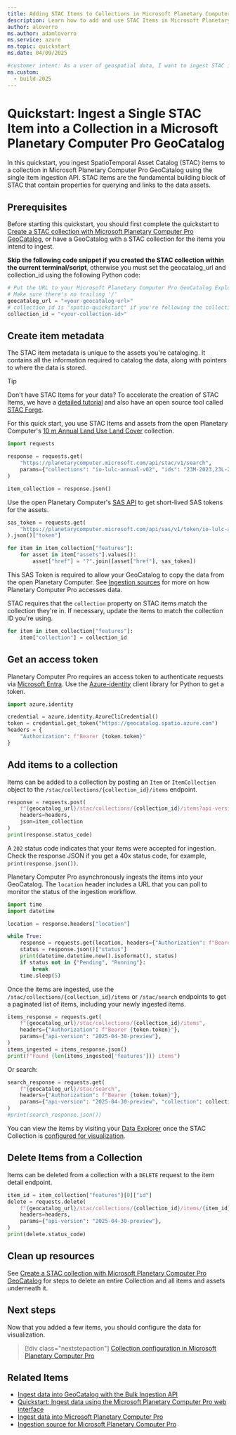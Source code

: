 ```yaml
---
title: Adding STAC Items to Collections in Microsoft Planetary Computer Pro
description: Learn how to add and use STAC Items in Microsoft Planetary Computer Pro GeoCatalog and Python.
author: aloverro
ms.author: adamloverro
ms.service: azure
ms.topic: quickstart
ms.date: 04/09/2025

#customer intent: As a user of geospatial data, I want to ingest STAC items so that I can efficiently query and access my geospatial data.
ms.custom:
  - build-2025
---
```

  
# Quickstart: Ingest a Single STAC Item into a Collection in a Microsoft Planetary Computer Pro GeoCatalog

In this quickstart, you ingest SpatioTemporal Asset Catalog (STAC) items to a collection in Microsoft Planetary Computer Pro GeoCatalog using the single item ingestion API. STAC items are the fundamental building block of STAC that contain properties for querying and links to the data assets.

## Prerequisites

Before starting this quickstart, you should first complete the quickstart to [Create a STAC collection with Microsoft Planetary Computer Pro GeoCatalog](./create-stac-collection.md), or have a GeoCatalog with a STAC collection for the items you intend to ingest.

**Skip the following code snippet if you created the STAC collection within the current terminal/script**, otherwise you must set the geocatalog_url and collection_id using the following Python code:

```python
# Put the URL to your Microsoft Planetary Computer Pro GeoCatalog Explorer (not including '/api') here.
# Make sure there's no trailing '/'
geocatalog_url = "<your-geocatalog-url>"
# collection_id is "spatio-quickstart" if you're following the collection quickstart
collection_id = "<your-collection-id>"
```

## Create item metadata

The STAC item metadata is unique to the assets you're cataloging. It contains all the information required to catalog the data, along with pointers to where the data is stored.

>[!TIP]
> Don't have STAC Items for your data? To accelerate the creation of STAC Items, we have a [detailed tutorial](./create-stac-item.md) and also have an open source tool called [STAC Forge](https://github.com/Azure/microsoft-planetary-computer-pro/tree/main/tools/stacforge-functions).

For this quick start, you use STAC Items and assets from the open Planetary Computer's [10 m Annual Land Use Land Cover](https://planetarycomputer.microsoft.com/dataset/io-lulc-annual-v02) collection. 

```python
import requests

response = requests.get(
    "https://planetarycomputer.microsoft.com/api/stac/v1/search",
    params={"collections": "io-lulc-annual-v02", "ids": "23M-2023,23L-2023,24M-2023,24L-2023"},
)

item_collection = response.json()
```

Use the open Planetary Computer's [SAS API](https://planetarycomputer.microsoft.com/docs/concepts/sas/) to get short-lived SAS tokens for the assets.

```python
sas_token = requests.get(
    "https://planetarycomputer.microsoft.com/api/sas/v1/token/io-lulc-annual-v02"
).json()["token"]

for item in item_collection["features"]:
    for asset in item["assets"].values():
        asset["href"] = "?".join([asset["href"], sas_token])
```

This SAS Token is required to allow your GeoCatalog to copy the data from the open Planetary Computer. See [Ingestion sources](./ingestion-source.md) for more on how Planetary Computer Pro accesses data.

STAC requires that the `collection` property on STAC items match the collection they're in. If necessary, update the items to match the collection ID you're using.

```python
for item in item_collection["features"]:
    item["collection"] = collection_id
```

## Get an access token

Planetary Computer Pro requires an access token to authenticate requests via [Microsoft Entra](/entra/fundamentals/whatis). Use the [Azure-identity](/python/api/overview/azure/identity-readme) client library for Python to get a token.

```python
import azure.identity

credential = azure.identity.AzureCliCredential()
token = credential.get_token("https://geocatalog.spatio.azure.com")
headers = {
    "Authorization": f"Bearer {token.token}"
}
```

## Add items to a collection

Items can be added to a collection by posting an `Item` or `ItemCollection` object to the `/stac/collections/{collection_id}/items` endpoint.

```python
response = requests.post(
    f"{geocatalog_url}/stac/collections/{collection_id}/items?api-version=2025-04-30-preview",
    headers=headers,
    json=item_collection
)
print(response.status_code)
```

A `202` status code indicates that your items were accepted for ingestion. Check the response JSON if you get a 40x status code, for example, `print(response.json())`.

Planetary Computer Pro asynchronously ingests the items into your GeoCatalog. The `location` header includes a URL that you can poll to monitor the status of the ingestion workflow.

```python
import time
import datetime

location = response.headers["location"]

while True:
    response = requests.get(location, headers={"Authorization": f"Bearer {token.token}"})
    status = response.json()["status"]
    print(datetime.datetime.now().isoformat(), status)
    if status not in {"Pending", "Running"}:
        break
    time.sleep(5)
```

Once the items are ingested, use the `/stac/collections/{collection_id}/items` or `/stac/search` endpoints to get a paginated list of items, including your newly ingested items.

```python
items_response = requests.get(
    f"{geocatalog_url}/stac/collections/{collection_id}/items",
    headers={"Authorization": f"Bearer {token.token}"},
    params={"api-version": "2025-04-30-preview"},
)
items_ingested = items_response.json()
print(f"Found {len(items_ingested['features'])} items")
```

Or search:

```python
search_response = requests.get(
    f"{geocatalog_url}/stac/search",
    headers={"Authorization": f"Bearer {token.token}"},
    params={"api-version": "2025-04-30-preview", "collection": collection_id},
)
#print(search_response.json())
```

You can view the items by visiting your [Data Explorer](./use-explorer.md) once the STAC Collection is [configured for visualization](./collection-configuration-concept.md).

## Delete Items from a Collection

Items can be deleted from a collection with a `DELETE` request to the item detail endpoint.

```python
item_id = item_collection["features"][0]["id"]
delete = requests.delete(
    f"{geocatalog_url}/stac/collections/{collection_id}/items/{item_id}",
    headers=headers,
    params={"api-version": "2025-04-30-preview"},
)
print(delete.status_code)
```

## Clean up resources

See [Create a STAC collection with Microsoft Planetary Computer Pro GeoCatalog](./create-stac-collection.md) for steps to
delete an entire Collection and all items and assets underneath it.

## Next steps

Now that you added a few items, you should configure the data for visualization.

> [!div class="nextstepaction"]
> [Collection configuration in Microsoft Planetary Computer Pro](./collection-configuration-concept.md)

## Related Items

- [Ingest data into GeoCatalog with the Bulk Ingestion API](./bulk-ingestion-api.md)
- [Quickstart: Ingest data using the Microsoft Planetary Computer Pro web interface](./ingest-via-web-interface.md)
- [Ingest data into Microsoft Planetary Computer Pro](./ingestion-overview.md)
- [Ingestion source for Microsoft Planetary Computer Pro](./ingestion-source.md)
